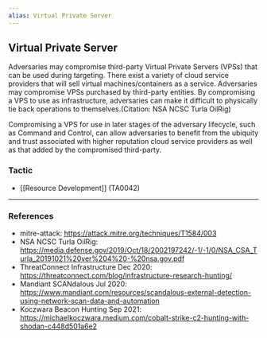 ```yaml
---
alias: Virtual Private Server
---
```


## Virtual Private Server

Adversaries may compromise third-party Virtual Private Servers (VPSs) that can be used during targeting. There exist a variety of cloud service providers that will sell virtual machines/containers as a service. Adversaries may compromise VPSs purchased by third-party entities. By compromising a VPS to use as infrastructure, adversaries can make it difficult to physically tie back operations to themselves.(Citation: NSA NCSC Turla OilRig)

Compromising a VPS for use in later stages of the adversary lifecycle, such as Command and Control, can allow adversaries to benefit from the ubiquity and trust associated with higher reputation cloud service providers as well as that added by the compromised third-party.


### Tactic

- [[Resource Development]] (TA0042)


---
### References

- mitre-attack: https://attack.mitre.org/techniques/T1584/003
- NSA NCSC Turla OilRig: https://media.defense.gov/2019/Oct/18/2002197242/-1/-1/0/NSA_CSA_Turla_20191021%20ver%204%20-%20nsa.gov.pdf
- ThreatConnect Infrastructure Dec 2020: https://threatconnect.com/blog/infrastructure-research-hunting/
- Mandiant SCANdalous Jul 2020: https://www.mandiant.com/resources/scandalous-external-detection-using-network-scan-data-and-automation
- Koczwara Beacon Hunting Sep 2021: https://michaelkoczwara.medium.com/cobalt-strike-c2-hunting-with-shodan-c448d501a6e2
